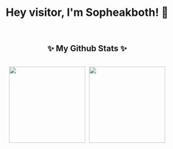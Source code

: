 <div align="center">
  <h1>Hey visitor, I'm Sopheakboth! 👋</h1>
  <br>
</div>

<div align="center">
  <h2>✨ My Github Stats ✨</h2>
  <br>
  
  <div style="display: flex; justify-content: center; gap: 10px;">
    <a href="https://github.com/bothsann/github-readme-stats">
      <img height="200" 
           src="https://github-readme-stats.vercel.app/api?username=bothsann&show_icons=true&theme=great-gatsby&border_radius=10&bg_color=0D1117&hide_border=true" />
    </a>
    <a href="https://github.com/bothsann/github-readme-stats">
      <img height="200" 
           src="https://github-readme-stats.vercel.app/api/top-langs/?username=bothsann&layout=compact&theme=great-gatsby&border_radius=10&bg_color=0D1117&hide_border=true&card_width=320" />
    </a>
  </div>
</div>














<!-- [![Both Sann's GitHub stats](https://github-readme-stats.vercel.app/api?username=bothsann&show_icons=true&theme=great-gatsby)](https://github.com/bothsann/github-readme-stats)
[![Both Sann's Top Langs](https://github-readme-stats.vercel.app/api/top-langs/?username=bothsann&layout=compact)](https://github.com/bothsann/github-readme-stats)
[![Both Sann's WakaTime stats](https://github-readme-stats.vercel.app/api/wakatime?username=bothsann&layout=compact)](https://github.com/bothsann/github-readme-stats)
-->




<!-- <a href="https://github.com/bothsann/github-readme-stats">
  <img height=150 align="center" src="https://github-readme-stats.vercel.app/api/wakatime?username=bothsann&layout=compact&card_width=320" />
</a> -->
<!--
**BothSann/bothsann** is a ✨ _special_ ✨ repository because its `README.md` (this file) appears on your GitHub profile.

Here are some ideas to get you started:

- 🔭 I’m currently working on ...
- 🌱 I’m currently learning ...
- 👯 I’m looking to collaborate on ...
- 🤔 I’m looking for help with ...
- 💬 Ask me about ...
- 📫 How to reach me: ...
- 😄 Pronouns: ...
- ⚡ Fun fact: ...
-->
